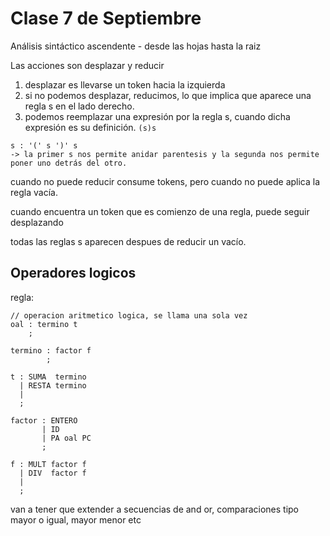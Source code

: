 # Clase 7 de Septiembre

Análisis sintáctico ascendente - desde las hojas hasta la raiz

Las acciones son desplazar y reducir

1) desplazar es llevarse un token hacia la izquierda
2) si no podemos desplazar, reducimos, lo que implica que aparece una regla s en el lado derecho.
3) podemos reemplazar una expresión por la regla s, cuando dicha expresión es su definición. `(s)s`


```
s : '(' s ')' s 
-> la primer s nos permite anidar parentesis y la segunda nos permite poner uno detrás del otro.
```
cuando no puede reducir consume tokens, pero cuando no puede aplica la regla vacía.

cuando encuentra un token que es comienzo de una regla, puede seguir desplazando

todas las reglas s aparecen despues de reducir un vacío.

## Operadores logicos

regla:

```
// operacion aritmetico logica, se llama una sola vez
oal : termino t
    ;

termino : factor f
        ;

t : SUMA  termino 
  | RESTA termino
  |
  ;

factor : ENTERO 
       | ID
       | PA oal PC
       ;

f : MULT factor f
  | DIV  factor f
  |
  ;
```

van a tener que extender a secuencias de and or, comparaciones tipo mayor o igual, mayor menor etc




